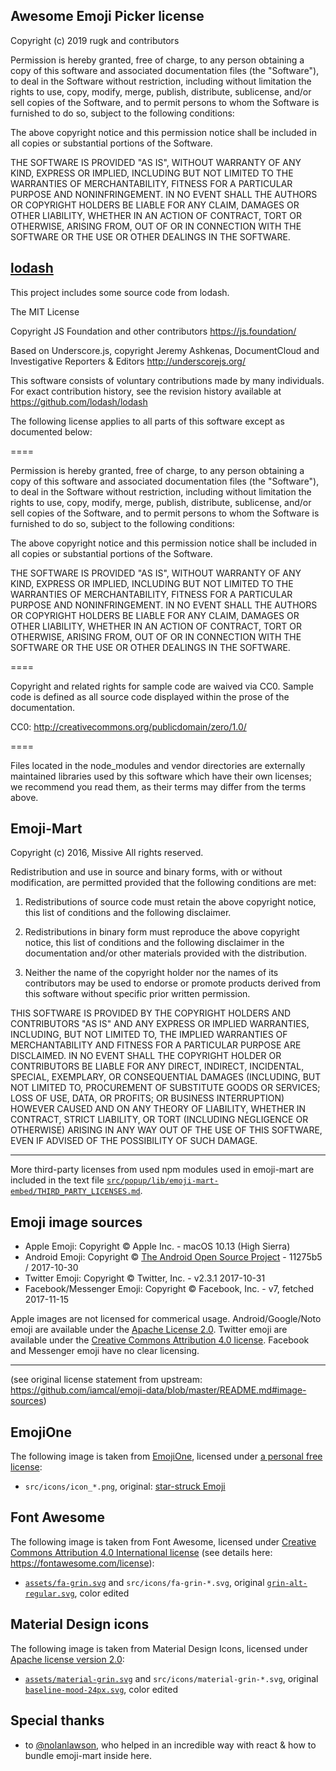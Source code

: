 ## Awesome Emoji Picker license

Copyright (c) 2019 rugk and contributors

Permission is hereby granted, free of charge, to any person obtaining a copy of this software and associated documentation files (the "Software"), to deal in the Software without restriction, including without limitation the rights to use, copy, modify, merge, publish, distribute, sublicense, and/or sell copies of the Software, and to permit persons to whom the Software is furnished to do so, subject to the following conditions:

The above copyright notice and this permission notice shall be included in all copies or substantial portions of the Software.

THE SOFTWARE IS PROVIDED "AS IS", WITHOUT WARRANTY OF ANY KIND, EXPRESS OR IMPLIED, INCLUDING BUT NOT LIMITED TO THE WARRANTIES OF MERCHANTABILITY, FITNESS FOR A PARTICULAR PURPOSE AND NONINFRINGEMENT. IN NO EVENT SHALL THE AUTHORS OR COPYRIGHT HOLDERS BE LIABLE FOR ANY CLAIM, DAMAGES OR OTHER LIABILITY, WHETHER IN AN ACTION OF CONTRACT, TORT OR OTHERWISE, ARISING FROM, OUT OF OR IN CONNECTION WITH THE SOFTWARE OR THE USE OR OTHER DEALINGS IN THE SOFTWARE.

## [lodash](https://github.com/lodash/lodash)

This project includes some source code from lodash.

The MIT License

Copyright JS Foundation and other contributors <https://js.foundation/>

Based on Underscore.js, copyright Jeremy Ashkenas,
DocumentCloud and Investigative Reporters & Editors <http://underscorejs.org/>

This software consists of voluntary contributions made by many
individuals. For exact contribution history, see the revision history
available at https://github.com/lodash/lodash

The following license applies to all parts of this software except as
documented below:

====

Permission is hereby granted, free of charge, to any person obtaining
a copy of this software and associated documentation files (the
"Software"), to deal in the Software without restriction, including
without limitation the rights to use, copy, modify, merge, publish,
distribute, sublicense, and/or sell copies of the Software, and to
permit persons to whom the Software is furnished to do so, subject to
the following conditions:

The above copyright notice and this permission notice shall be
included in all copies or substantial portions of the Software.

THE SOFTWARE IS PROVIDED "AS IS", WITHOUT WARRANTY OF ANY KIND,
EXPRESS OR IMPLIED, INCLUDING BUT NOT LIMITED TO THE WARRANTIES OF
MERCHANTABILITY, FITNESS FOR A PARTICULAR PURPOSE AND
NONINFRINGEMENT. IN NO EVENT SHALL THE AUTHORS OR COPYRIGHT HOLDERS BE
LIABLE FOR ANY CLAIM, DAMAGES OR OTHER LIABILITY, WHETHER IN AN ACTION
OF CONTRACT, TORT OR OTHERWISE, ARISING FROM, OUT OF OR IN CONNECTION
WITH THE SOFTWARE OR THE USE OR OTHER DEALINGS IN THE SOFTWARE.

====

Copyright and related rights for sample code are waived via CC0. Sample
code is defined as all source code displayed within the prose of the
documentation.

CC0: http://creativecommons.org/publicdomain/zero/1.0/

====

Files located in the node_modules and vendor directories are externally
maintained libraries used by this software which have their own
licenses; we recommend you read them, as their terms may differ from the
terms above.

## Emoji-Mart

Copyright (c) 2016, Missive
All rights reserved.

Redistribution and use in source and binary forms, with or without modification, are permitted provided that the following conditions are met:

1. Redistributions of source code must retain the above copyright notice, this list of conditions and the following disclaimer.

2. Redistributions in binary form must reproduce the above copyright notice, this list of conditions and the following disclaimer in the documentation and/or other materials provided with the distribution.

3. Neither the name of the copyright holder nor the names of its contributors may be used to endorse or promote products derived from this software without specific prior written permission.

THIS SOFTWARE IS PROVIDED BY THE COPYRIGHT HOLDERS AND CONTRIBUTORS "AS IS" AND ANY EXPRESS OR IMPLIED WARRANTIES, INCLUDING, BUT NOT LIMITED TO, THE IMPLIED WARRANTIES OF MERCHANTABILITY AND FITNESS FOR A PARTICULAR PURPOSE ARE DISCLAIMED. IN NO EVENT SHALL THE COPYRIGHT HOLDER OR CONTRIBUTORS BE LIABLE FOR ANY DIRECT, INDIRECT, INCIDENTAL, SPECIAL, EXEMPLARY, OR CONSEQUENTIAL DAMAGES (INCLUDING, BUT NOT LIMITED TO, PROCUREMENT OF SUBSTITUTE GOODS OR SERVICES; LOSS OF USE, DATA, OR PROFITS; OR BUSINESS INTERRUPTION) HOWEVER CAUSED AND ON ANY THEORY OF LIABILITY, WHETHER IN CONTRACT, STRICT LIABILITY, OR TORT (INCLUDING NEGLIGENCE OR OTHERWISE) ARISING IN ANY WAY OUT OF THE USE OF THIS SOFTWARE, EVEN IF ADVISED OF THE POSSIBILITY OF SUCH DAMAGE.

---

More third-party licenses from used npm modules used in emoji-mart are included in the text file [`src/popup/lib/emoji-mart-embed/THIRD_PARTY_LICENSES.md`](https://github.com/rugk/emoji-mart-embed/blob/master/THIRD_PARTY_LICENSES.md).

## Emoji image sources

* Apple Emoji: Copyright © Apple Inc. - macOS 10.13 (High Sierra)
* Android Emoji: Copyright © [The Android Open Source Project](https://s3-eu-west-1.amazonaws.com/tw-font/android/NOTICE) - 11275b5 / 2017-10-30
* Twitter Emoji: Copyright © Twitter, Inc. - v2.3.1 2017-10-31
* Facebook/Messenger Emoji: Copyright © Facebook, Inc. - v7, fetched 2017-11-15

Apple images are not licensed for commerical usage. Android/Google/Noto emoji are available under the [Apache License 2.0](https://github.com/googlei18n/noto-emoji/blob/master/LICENSE). Twitter emoji are available under the [Creative Commons Attribution 4.0 license](https://github.com/twitter/twemoji/blob/gh-pages/LICENSE-GRAPHICS). Facebook and Messenger emoji have no clear licensing.

---

(see original license statement from upstream: https://github.com/iamcal/emoji-data/blob/master/README.md#image-sources)

## EmojiOne

The following image is taken from [EmojiOne](https://www.emojione.com/), licensed under [a personal free license](https://www.emojione.com/licenses/free/):
* `src/icons/icon_*.png`, original: [star-struck Emoji](https://www.emojione.com/emoji/1f929)

## Font Awesome

The following image is taken from Font Awesome, licensed under [Creative Commons Attribution 4.0 International license](https://creativecommons.org/licenses/by/4.0/) (see details here: https://fontawesome.com/license):
* [`assets/fa-grin.svg`](assets/fa-grin.svg) and `src/icons/fa-grin-*.svg`, original [`grin-alt-regular.svg`](https://fontawesome.com/icons/grin-alt?style=regular), color edited 

## Material Design icons

The following image is taken from Material Design Icons, licensed under [Apache license version 2.0](https://www.apache.org/licenses/LICENSE-2.0.html):

* [`assets/material-grin.svg`](assets/material-grin.svg) and `src/icons/material-grin-*.svg`, original [`baseline-mood-24px.svg`](https://material.io/tools/icons/?icon=mood&style=baseline), color edited 

## Special thanks

* to [@nolanlawson](https://github.com/nolanlawson), who helped in an incredible way with react & how to bundle emoji-mart inside here. 
